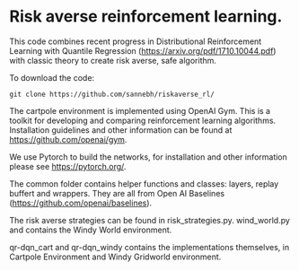 # Risk averse reinforcement learning. 

This code combines recent progress in Distributional Reinforcement Learning with Quantile Regression (https://arxiv.org/pdf/1710.10044.pdf) with classic theory to create risk averse, safe algorithm.

To download the code:

```
git clone https://github.com/sannebh/riskaverse_rl/
```

The cartpole environment is implemented using OpenAI Gym. This is a toolkit for developing and comparing reinforcement learning algorithms. Installation guidelines and other information can be found at https://github.com/openai/gym. 

We use Pytorch to build the networks, for installation and other information please see https://pytorch.org/. 

The common folder contains helper functions and classes: layers, replay buffert and wrappers. They are all from Open AI Baselines (https://github.com/openai/baselines). 

The risk averse strategies can be found in risk_strategies.py. wind_world.py and contains the Windy World environment. 

qr-dqn_cart and qr-dqn_windy contains the implementations themselves, in Cartpole Environment and Windy Gridworld environment.  
